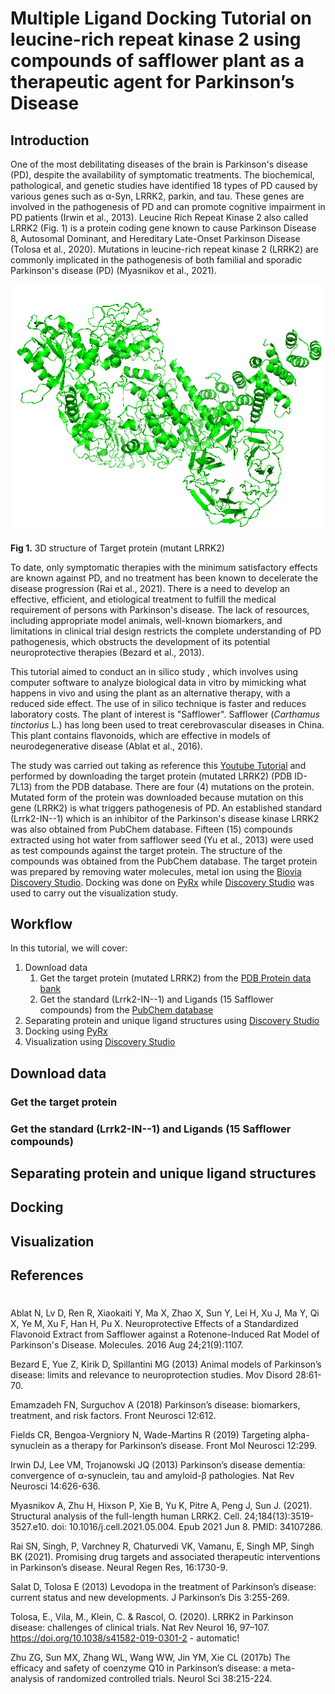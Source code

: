 # Multiple Ligand Docking Tutorial on leucine-rich repeat kinase 2 using compounds of safflower plant as a therapeutic agent for Parkinson’s Disease

## Introduction
 
  One of the most debilitating diseases of the brain is Parkinson's disease (PD), despite the availability of symptomatic treatments. The biochemical, pathological, and genetic studies have identified 18 types of PD caused by various genes such as α-Syn, LRRK2, parkin, and tau. These genes are involved in the pathogenesis of PD and can promote cognitive impairment in PD patients (Irwin et al., 2013). Leucine Rich Repeat Kinase 2 also called LRRK2 (Fig. 1) is a protein coding gene known to cause Parkinson Disease 8, Autosomal Dominant, and Hereditary Late-Onset Parkinson Disease (Tolosa et al., 2020). Mutations in leucine-rich repeat kinase 2 (LRRK2) are commonly implicated in the pathogenesis of both familial and sporadic Parkinson's disease (PD) (Myasnikov et al., 2021). 
  
  
  
![Fig 1. 3D structure of Target protein (mutant LRRK2) ](https://github.com/Lu-17/drug_development_b/blob/main/Results/3D%20structure%20of%20target%20protein%20(mutant%20LRRK2).png)

**Fig 1.** 3D structure of Target protein (mutant LRRK2)
  
  To date, only symptomatic therapies with the minimum satisfactory effects are known against PD, and no treatment has been known to decelerate the disease progression (Rai et al., 2021). There is a need to develop an effective, efficient, and etiological treatment to fulfill the medical requirement of persons with Parkinson's disease. The lack of resources, including appropriate model animals, well-known biomarkers, and limitations in clinical trial design restricts the complete understanding of PD pathogenesis, which obstructs the development of its potential neuroprotective therapies (Bezard et al., 2013).
  
  This tutorial aimed to conduct an in silico study , which involves using computer software to analyze biological data in vitro by mimicking what happens in vivo and using the plant as an alternative therapy, with a reduced side effect. The use of in silico technique is faster and reduces laboratory costs. The plant of interest is "Safflower". Safflower (*Carthamus tinctorius* L.) has long been used to treat cerebrovascular diseases in China. This plant contains flavonoids, which are effective in models of neurodegenerative disease (Ablat et al., 2016). 
  
   The study was carried out taking as reference this [Youtube Tutorial](https://www.youtube.com/watch?v=UIk6ISuS5Lk) and performed by downloading the target protein (mutated LRRK2) (PDB ID- 7L13) from the PDB database.  There are four (4) mutations on the protein. Mutated form of the protein was downloaded because mutation on this gene (LRRK2) is what triggers pathogenesis of PD. An established standard (Lrrk2-IN--1) which is an inhibitor of the Parkinson's disease kinase LRRK2 was also obtained from PubChem database. Fifteen (15) compounds extracted using hot water from safflower seed (Yu et al., 2013) were used as test compounds against the target protein. The structure of the compounds was obtained from the PubChem database. The target protein was prepared by removing water molecules, metal ion using the [Biovia Discovery Studio](https://discover.3ds.com/discovery-studio-visualizer-download).  Docking was done on [PyRx](https://sourceforge.net/projects/pyrx/) while [Discovery Studio](https://discover.3ds.com/discovery-studio-visualizer-download) was used to carry out the visualization study. 

## Workflow
  In this tutorial, we will cover:
  
  1. Download data  
      1. Get the target protein (mutated LRRK2) from the [PDB Protein data bank](https://www.rcsb.org/)
      2. Get the standard (Lrrk2-IN--1) and Ligands (15 Safflower compounds) from the [PubChem database](https://pubchem.ncbi.nlm.nih.gov/)      
  2. Separating protein and unique ligand structures using [Discovery Studio](https://discover.3ds.com/discovery-studio-visualizer-download)
  4. Docking using [PyRx](https://sourceforge.net/projects/pyrx/)
  5. Visualization using [Discovery Studio](https://discover.3ds.com/discovery-studio-visualizer-download)
 
 ## Download data 
    
 ### Get the target protein
  
  
  
  
 ### Get the standard (Lrrk2-IN--1) and Ligands (15 Safflower compounds)
  
  
  
 ## Separating protein and unique ligand structures
  
  
 ## Docking
 
 ## Visualization
  
  




## References <h1>
Ablat N, Lv D, Ren R, Xiaokaiti Y, Ma X, Zhao X, Sun Y, Lei H, Xu J, Ma Y, Qi X, Ye M, Xu F, Han H, Pu X. Neuroprotective Effects of a Standardized Flavonoid Extract from Safflower against a Rotenone-Induced Rat Model of Parkinson's Disease. Molecules. 2016 Aug 24;21(9):1107. 
 
Bezard E, Yue Z, Kirik D, Spillantini MG (2013) Animal models of Parkinson’s disease: limits and relevance to neuroprotection studies. Mov Disord 28:61-70.
 
Emamzadeh FN, Surguchov A (2018) Parkinson’s disease: biomarkers, treatment, and risk factors. Front Neurosci 12:612.

Fields CR, Bengoa-Vergniory N, Wade-Martins R (2019) Targeting alpha-synuclein as a therapy for Parkinson’s disease. Front Mol Neurosci 12:299.

Irwin DJ, Lee VM, Trojanowski JQ (2013) Parkinson’s disease dementia: convergence of α-synuclein, tau and amyloid-β pathologies. Nat Rev Neurosci 14:626-636.

Myasnikov A, Zhu H, Hixson P, Xie B, Yu K, Pitre A, Peng J, Sun J. (2021). Structural analysis of the full-length human LRRK2. Cell. 24;184(13):3519-3527.e10. doi: 10.1016/j.cell.2021.05.004. Epub 2021 Jun 8. PMID: 34107286.

Rai SN, Singh, P, Varchney R, Chaturvedi VK, Vamanu, E, Singh MP, Singh BK (2021). Promising drug targets and associated therapeutic interventions in Parkinson’s disease. Neural Regen Res, 16:1730-9.

Salat D, Tolosa E (2013) Levodopa in the treatment of Parkinson’s disease: current status and new developments. J Parkinson’s Dis 3:255-269.

Tolosa, E., Vila, M., Klein, C. & Rascol, O. (2020). LRRK2 in Parkinson disease: challenges of clinical trials. Nat Rev Neurol 16, 97–107. https://doi.org/10.1038/s41582-019-0301-2 - automatic!

Zhu ZG, Sun MX, Zhang WL, Wang WW, Jin YM, Xie CL (2017b) The efficacy and safety of coenzyme Q10 in Parkinson’s disease: a meta-analysis of randomized controlled trials. Neurol Sci 38:215-224.



